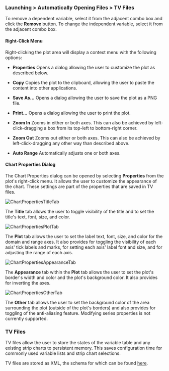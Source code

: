 ### Launching > Automatically Opening Files > TV Files

 To remove a dependent variable, select it from the adjacent combo box and click the **Remove** button. To change the independent variable, select it from the adjacent combo box.

#### Right-Click Menu

Right-clicking the plot area will display a context menu with the following options:

- **Properties**
  Opens a dialog allowing the user to customize the plot as described below.

- **Copy**
  Copies the plot to the clipboard, allowing the user to paste the content into other applications.

- **Save As...**
  Opens a dialog allowing the user to save the plot as a PNG file.

- **Print...**
  Opens a dialog allowing the user to print the plot.

- **Zoom In**
  Zooms in either or both axes. This can also be achieved by left-click-dragging a box from its top-left to bottom-right
  corner.

- **Zoom Out**
  Zooms out either or both axes. This can also be achieved by left-click-dragging any other way than described above.

- **Auto Range**
  Automatically adjusts one or both axes.

#### Chart Properties Dialog
The Chart Properties dialog can be opened by selecting **Properties** from the plot's right-click menu. It allows the user to customize the appearance of the chart. These settings are part of the properties that are saved in TV files.

![ChartPropertiesTitleTab](images/ChartPropertiesTitleTab.jpg)

The **Title** tab allows the user to toggle visibility of the title and to set the title's text, font, size, and color.

![ChartPropertiesPlotTab](images/ChartPropertiesPlotTab.jpg)

The **Plot** tab allows the user to set the label text, font, size, and color for the domain and range axes. It also provides for toggling the visibility of each axis' tick labels and marks, for setting each axis' label font and size, and for adjusting the range of each axis.

![ChartPropertiesAppearanceTab](images/ChartPropertiesAppearanceTab.jpg)

The **Appearance** tab within the **Plot** tab allows the user to set the plot's border's width and color and the plot's background color. It also provides for inverting the axes.

![ChartPropertiesOtherTab](images/ChartPropertiesOtherTab.jpg)

The **Other** tab allows the user to set the background color of the area surrounding the plot (outside of the plot's borders) and also provides for toggling of the anti-aliasing feature. Modifying series properties is not currently supported.

### TV Files

TV files allow the user to store the states of the variable table and any existing strip charts to persistent memory. This saves configuration time for commonly used variable lists and strip chart selections.

TV files are stored as XML, the schema for which can be found [here](https://github.com/nasa/trick/blob/master/trick_source/java/src/trick/tv/resources/trickView.xsd).
